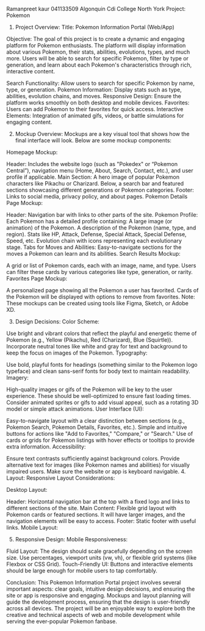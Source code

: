 Ramanpreet kaur 
041133509
Algonquin Cdi College North York
Project: Pokemon 
1. Project Overview:
Title: Pokemon Information Portal (Web/App)

Objective: The goal of this project is to create a dynamic and engaging platform for Pokemon enthusiasts. The platform will display information about various Pokemon, their stats, abilities, evolutions, types, and much more. Users will be able to search for specific Pokemon, filter by type or generation, and learn about each Pokemon's characteristics through rich, interactive content.


Search Functionality: Allow users to search for specific Pokemon by name, type, or generation.
Pokemon Information: Display stats such as type, abilities, evolution chains, and moves.
Responsive Design: Ensure the platform works smoothly on both desktop and mobile devices.
Favorites: Users can add Pokemon to their favorites for quick access.
Interactive Elements: Integration of animated gifs, videos, or battle simulations for engaging content.

2. Mockup Overview:
Mockups are a key visual tool that shows how the final interface will look. Below are some mockup components:

Homepage Mockup:

Header: Includes the website logo (such as "Pokedex" or “Pokemon Central”), navigation menu (Home, About, Search, Contact, etc.), and user profile if applicable.
Main Section: A hero image of popular Pokemon characters like Pikachu or Charizard. Below, a search bar and featured sections showcasing different generations or Pokemon categories.
Footer: Links to social media, privacy policy, and about pages.
Pokemon Details Page Mockup:

Header: Navigation bar with links to other parts of the site.
Pokemon Profile: Each Pokemon has a detailed profile containing:
A large image (or animation) of the Pokemon.
A description of the Pokemon (name, type, and region).
Stats like HP, Attack, Defense, Special Attack, Special Defense, Speed, etc.
Evolution chain with icons representing each evolutionary stage.
Tabs for Moves and Abilities: Easy-to-navigate sections for the moves a Pokemon can learn and its abilities.
Search Results Mockup:

A grid or list of Pokemon cards, each with an image, name, and type. Users can filter these cards by various categories like type, generation, or rarity.
Favorites Page Mockup:

A personalized page showing all the Pokemon a user has favorited. Cards of the Pokemon will be displayed with options to remove from favorites.
Note: These mockups can be created using tools like Figma, Sketch, or Adobe XD.

3. Design Decisions:
Color Scheme:

Use bright and vibrant colors that reflect the playful and energetic theme of Pokemon (e.g., Yellow (Pikachu), Red (Charizard), Blue (Squirtle)).
Incorporate neutral tones like white and gray for text and background to keep the focus on images of the Pokemon.
Typography:

Use bold, playful fonts for headings (something similar to the Pokemon logo typeface) and clean sans-serif fonts for body text to maintain readability.
Imagery:

High-quality images or gifs of the Pokemon will be key to the user experience. These should be well-optimized to ensure fast loading times.
Consider animated sprites or gifs to add visual appeal, such as a rotating 3D model or simple attack animations.
User Interface (UI):

Easy-to-navigate layout with a clear distinction between sections (e.g., Pokemon Search, Pokemon Details, Favorites, etc.).
Simple and intuitive buttons for actions like "Add to Favorites," "Compare," or "Search."
Use of cards or grids for Pokemon listings with hover effects or tooltips to provide extra information.
Accessibility:

Ensure text contrasts sufficiently against background colors.
Provide alternative text for images (like Pokemon names and abilities) for visually impaired users.
Make sure the website or app is keyboard navigable.
4. Layout:
Responsive Layout Considerations:

Desktop Layout:

Header: Horizontal navigation bar at the top with a fixed logo and links to different sections of the site.
Main Content: Flexible grid layout with Pokemon cards or featured sections. It will have larger images, and the navigation elements will be easy to access.
Footer: Static footer with useful links.
Mobile Layout:

5. Responsive Design:
Mobile Responsiveness:

Fluid Layout: The design should scale gracefully depending on the screen size. Use percentages, viewport units (vw, vh), or flexible grid systems (like Flexbox or CSS Grid).
Touch-Friendly UI: Buttons and interactive elements should be large enough for mobile users to tap comfortably.


Conclusion:
This Pokemon Information Portal project involves several important aspects: clear goals, intuitive design decisions, and ensuring the site or app is responsive and engaging. Mockups and layout planning will guide the development process, ensuring that the design is user-friendly across all devices. The project will be an enjoyable way to explore both the creative and technical aspects of web and mobile development while serving the ever-popular Pokemon fanbase.
